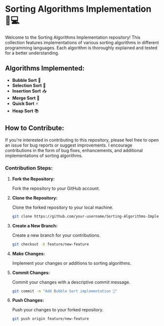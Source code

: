# Sorting Algorithms Implementation 🧠💻

Welcome to the Sorting Algorithms Implementation repository! This collection features implementations of various sorting algorithms in different programming languages. Each algorithm is thoroughly explained and tested for a better understanding.

## Algorithms Implemented:

- **Bubble Sort** 🛁
- **Selection Sort** 🎯
- **Insertion Sort** 📥
- **Merge Sort** 🔄
- **Quick Sort** ⚡
- **Heap Sort** 📚

## How to Contribute:

If you're interested in contributing to this repository, please feel free to open an issue for bug reports or suggest improvements. I encourage contributions in the form of bug fixes, enhancements, and additional implementations of sorting algorithms.

### Contribution Steps:

1. **Fork the Repository:**
   
   Fork the repository to your GitHub account.

3. **Clone the Repository:**
   
   Clone the forked repository to your local machine.

   ```bash
   git clone https://github.com/your-username/Sorting-Algorithms-Implementation.git
   ```
5. **Create a New Branch:**
   
    Create a new branch for your contributions.
    ```bash
    git checkout -b feature/new-feature
    ```

4. **Make Changes:**
   
    Implement your changes or additions to sorting algorithms.

5. **Commit Changes:**
   
    Commit your changes with a descriptive commit message.
    ```bash
    git commit -m "Add Bubble Sort implementation 🛁"
    ```
6. **Push Changes:**
   
    Push your changes to your forked repository.
    ```bash
    git push origin feature/new-feature
   ```
